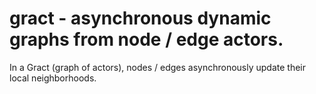 # gract - asynchronous dynamic graphs from node / edge actors.

In a Gract (graph of actors), nodes / edges asynchronously update their local neighborhoods.
